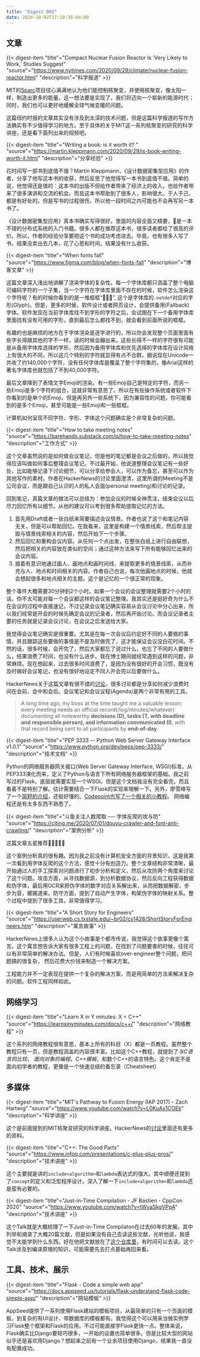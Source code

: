 ```yaml
---
title: "Digest 002"
date: 2020-10-02T17:10:38-04:00
---
```


## 文章

{{< digest-item "title"="Compact Nuclear Fusion Reactor Is ‘Very Likely to Work,’ Studies Suggest" "source"="https://www.nytimes.com/2020/09/29/climate/nuclear-fusion-reactor.html" "description"="科学报道" >}}

MIT的[Sparc](https://www.psfc.mit.edu/sparc)项目信心满满地认为他们能控制核聚变，并使用核聚变，像太阳一样，制造出更多的能量。这一想法要是实现了，我们将迈向一个崭新的能源时代；同时，我们也可以更好地缓解全球气候变暖的问题。

这篇纽约时报的文章其实没有涉及到太深的技术问题，但是这篇科学报道的写作方法确实有不少值得学习的地方。至于具体的关于MIT这一系列核聚变的研究的科学讲座，还是看下面列出来的视频吧。

{{< digest-item "title"="Writing a book: is it worth it? " "source"="https://martin.kleppmann.com/2020/09/29/is-book-writing-worth-it.html" "description"="分享经验" >}}

花时间写一部书到底值不值？Martin Kleppmann，《设计数据密集型应用》的作者，分享了他写这本书的收获，然后反思了他觉得写一本书到底值不值。简单的说，他觉得还是值的：这本书的出版不但给作者带来了经济上的收入，也给作者带来了很多演讲和交流的机会。而且这本书帮助到了很多人，影响很大。于人于己，都是有好处的。但是写书的过程很伤，所以他一段时间之内可能也不会再写另一本书了。

《设计数据密集型应用》真本书确实写得很好。里面的内容全面又精要，是一本不错的分布式系统的入门书籍。很多人都在推荐这本书，很多读者都给了很高的评价。所以，作者的经验分享要把这个书的成功考虑进去。毕竟，也有很多人写了书，结果没卖出去几本，花了心思和时间，结果没有什么收获。

{{< digest-item "title"="When fonts fall" "source"="https://www.figma.com/blog/when-fonts-fall" "description"="博客文章" >}}

这篇文章深入浅出地讲解了渲染字体的复杂性。每一个字体库都只涵盖了整个电脑可编码字符的一个子集，当一个字符在字体库里面不存在的时候，软件怎么渲染这个字符呢？有的时候你看到的是一堆框框“”, 这个是字体库的`.notdef`对应的字形(Glyph)。但是，更多的时候，软件设计或者网页设计，会提供备用(Fallback)字体。软件发现在当前字体库找不到字形的字符之后，会试图在下一个备用字体库里面找有没有可用的字形，直到最后怎么都找不到，就会看到前面所说的框框。

有趣的也是麻烦的地方在于字体渲染是逐字进行的，所以你会发现整个页面里面有些字长得跟其他的字不一样，读的时候会蹦出来。这些长得不一样的字符很有可能是从备用字体库选择的字形，然后因为备用字体库和优先选择的字体库在设计风格上有很大的不同，所以这几个特别的字符就显得有点不合群。据说现在Unicode一共收了约140,000个字符，没有任何字体库是覆盖了整个字符集的，像Arial这样的著名字体库也就包括了不到40,000字符。

最后文章降到了表情文字Emoji的渲染。有一些Emoji自己是特定的字符，而另一些Emoji是多个字符的组合，这就非常有意思了。所以在有些操作系统或者软件下你看到的是单个的Emoji，但是再另外一些系统下，因为兼容性的问题，你可能看到的是多个Emoji，甚至可能是一些Emoji和一些框框。

计算机如何呈现不同字符、字形、字体这个问题确实是个非常复杂的问题。

{{< digest-item "title"="How to take meeting notes" "source"="https://barehands.substack.com/p/how-to-take-meeting-notes" "description"="工作方式" >}}

这个文章虽然说的是如何做会议笔记，但是他的笔记都是会议之后做的，所以我觉得应该叫做如何事后整理会议笔记。不过最开始，他说道整理会议笔记有一些好处，比如能够记录下讨论细节，可以分享给参会人，可以作为备忘，甚至可以作为其他写作的素材。作者在HackerNews的讨论里面澄清，这里所谓的Meeting不是公司会议，而是跟自己认识的人的私人会面(personal meeting)和讨论的记录。

回到笔记，真篇文章的做法可以总结为：参加会议的时候全神贯注，结束会议以后尽力回忆所有以细节。从他的建议可以考到很多帮助提取记忆的方法。
1. 首先用Draft或者一张白纸来简要描述会议情景。作者也说了这个和笔记内容无关，但是可以帮助回忆。在我看来，这里是构建一个情景线索，然后帮主提取与情景线索相关的内容，然后开始下一个步骤。
2. 然后回忆和重构会议内容。从任何一个点出发，在整张白纸上进行自由联想，然后把相关的内容放在类似的空间；通过这种方法来写下所有能够回忆出来的会议内容。
3. 接着有意识地通过画人、画地点和画时间线，来提取更多的情景线索，从而补充与人、地点和时间相关的内容。作者自己也说，每次他画地点的时候，他就会想起很多和地点相关的主题。这个是记忆的一个很正常的现象。

整个事件大概需要30分钟到2个小时。如果一个会议的会议整理就需要2个小时的话，你不太可能对每一个会议都这样的会议笔记整理。我其实还是挺好奇为什么不在会议的过程中直接速记，不过记录会议笔记确实容易从会议讨论中分心出来，所以我们经常是开会的时候先确定会议的记录者，然后再开始讨论。而会议记录者主要的任务就是记录会议讨论，在会议之后发送给大家。

我觉得会议笔记确实是很重要。尤其是在每一次会议后约定好不同的人要做的事情，并且跟踪这些要做的事情是不是及时做完了，这才能保证会议没白花时间。不然的话，很多时候，会开完了，然后大家都忘了说过什么，也忘了不同的人要做什么，结果浪费了时间，也没有什么进步。我在博士期间就经常遇到这样的问题，非常麻烦。现在想起来，过去很多时间浪费了，是因为没有很好的开会习惯，既没有及时做好会议笔记，也没有很好地设定不同人开会完以后要做什么。

HackerNews关于这篇文章有很不错的[讨论](https://news.ycombinator.com/item?id=24547098&utm_term=comment)，很多讨论都是分享如何减少浪费时间在会前、会中和会后。会议笔记和会议议程(Agenda)是两个非常有用的工具。

> A long time ago, my boss at the time taught me a valuable lesson: every meeting needs an official record(/log/minutes/whatever) documenting all noteworthy **decisions (D), tasks (T, with deadline and responsible person), and information communicated (I)**, with that record being sent to all participants by **end-of-day**.

{{< digest-item "title"="PEP 3333 -- Python Web Server Gateway Interface v1.0.1" "source"="https://www.python.org/dev/peps/pep-3333/" "description"="技术文档" >}}

Python的网络服务器网关接口(Web Server Gateway Interface, WSGI)标准，从PEP333演化而来，定义了Python与语言下所有网络服务器框架的基础。我之前写过的Flask，底层就需要实现一个WSGI。但是这个文档我没有完全看完，而且看着不是特别了解。估计需要结合一下Flask的实现来理解一下。另外，廖雪峰写了一个[简短的介绍](https://www.liaoxuefeng.com/wiki/1016959663602400/1017805733037760)，还挺好懂的。[Codepoint也写了一个相关的小教程](http://wsgi.tutorial.codepoint.net/intro#)。 网络编程还是有太多东西不熟悉了。

{{< digest-item "title"="斗鱼关注人数爬取 ── 字体反爬的攻与防" "source"="https://cjting.me/2020/07/01/douyu-crawler-and-font-anti-crawling/" "description"="案例分析" >}}

这篇文章五星推荐🌟🌟🌟🌟🌟

这个案例分析真的很有趣。因为我之前没有计算机安全方面的背景知识，这是我第一次看到用字体反爬的这个方法，感觉十分有创造力。整个文章结构非常清晰，最开始通过人的手工探索对问题进行了初步分析和定义，然后从攻防两个角度来讨论了这个问题。攻击方面，从寻找数据源，到分析数据协议，然后反向工程获得数据和伪字体，最后用OCR来把伪字体的数字对应关系解出来，从而把数据解密，步步为营，娓娓道来。防守方面，提到了自动产生字体，构架伪字体的映射关系。整个过程中提到了很多工具，非常值得学习。

{{< digest-item "title"="A Short Story for Engineers" "source"="https://userweb.cs.txstate.edu/~br02/cs1428/ShortStoryForEngineers.htm" "description"="寓言故事" >}}

HackerNews上很多人认为这个小故事是个都市传说，我觉得这个故事更像个寓言。这个寓言想告诉大家有很多工程上的问题，在找到了问题要害的时候，往往可以有非常简单的解决办法。但是，人们有时候喜欢over-engineer整个问题，把问题搞的很复杂， 然后花费大价钱来制造一个解决方案。

工程能力并不一定表现在提供一个复杂的解决方案，而是用简单的方法来解决复杂的问题。软件工程同样如此。

## 网络学习

{{< digest-item "title"="Learn X in Y minutes: X = C++" "source"="https://learnxinyminutes.com/docs/c++/" "description"="网络教程" >}}

这个系列的网络教程很有意思，基本上所有的科目（X）都是一页教程。虽然整个教程只有一页，但是教程涵盖的内容很丰富。比如这个C++教程，就提到了*与C语言的比较*， *面向对象的编程*，*C++模板*，和数个C++的语言特色。这个肯定不是面向初学者的教程，更像是一个快速总结的备忘录（Cheatsheet）

## 多媒体

{{< digest-item "title"="MIT's Pathway to Fusion Energy (IAP 2017) - Zach Hartwig" "source"="https://www.youtube.com/watch?v=L0KuAx1COEk" "description"="科学讲座" >}}

这个是前面提到的MIT核聚变研究的科学讲座。HackerNews的[讨论](https://yahnd.com/theater/r/youtube/L0KuAx1COEk/)里面还有更多的资料。

{{< digest-item "title"="C++: The Good Parts" "source"="https://www.infoq.com/presentations/c-plus-plus-pros/" "description"="技术讲座" >}}

这个主要就是讲的`include<algorithm>`和`lambda`表达式的强大。其中顺便还提到了`concept`的定义和泛型程序设计。深入了解一下`include<algorithm>`和`lambda`还是蛮有必要的。

{{< digest-item "title"="Just-in-Time Compilation - JF Bastien - CppCon 2020" "source"="https://www.youtube.com/watch?v=tWvaSkgVPpA" "description"="技术讲座" >}}

这个Talk就是大概梳理了一下Just-in-Time Compilaton在过去60年的发展。其中列举和摘录了大概20篇文献，但是如果没有自己去读这些文献，光听他说，我感觉不太能学到什么东西。好在他把文献放在了[这个仓库里](https://github.com/jfbastien/jit-talk)，有时间可以去读。这个Talk涉及到编译原理的知识，可能需要先去打点基础再回来看。

## 工具、技术、展示

{{< digest-item "title"="Flask - Code a simple web app" "source"="https://docs.appseed.us/tutorials/flask-understand-flask-code-simple-app/" "description"="网站模板" >}}

AppSeed提供了一系列使用Flask建站的模板项目，从最简单的只有一个页面的模板，到复杂的有UI设计、带数据库的模板都有。我觉得这个可以用来当做实例学习Flask整个框架和Flask的应用。不过可能直接学Flask更快一点。整体来说，Flask确实比Django要轻巧很多，一开始的设置也简单很多。但是比较大型的网站似乎还是喜欢用Django？想起来之前有一个业余项目使用Django，结果我一直没有配置成功。
